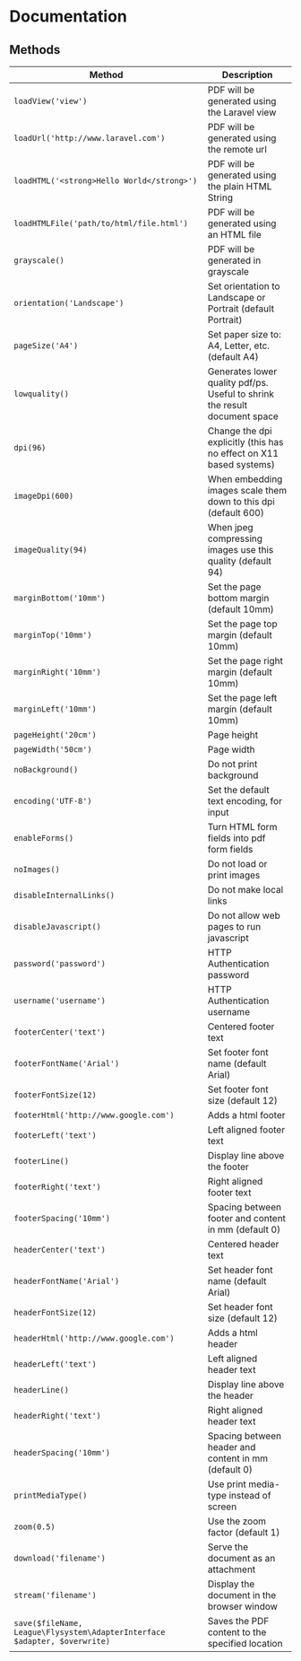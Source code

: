 # Documentation

## Methods

Method | Description
------ | -----------
`loadView('view')` | PDF will be generated using the Laravel view
`loadUrl('http://www.laravel.com')` | PDF will be generated using the remote url
`loadHTML('<strong>Hello World</strong>')` | PDF will be generated using the plain HTML String
`loadHTMLFile('path/to/html/file.html')` | PDF will be generated using an HTML file
`grayscale()` | PDF will be generated in grayscale
`orientation('Landscape')` | Set orientation to Landscape or Portrait (default Portrait)
`pageSize('A4')` | Set paper size to: A4, Letter, etc. (default A4)
`lowquality()` | Generates lower quality pdf/ps. Useful to shrink the result document space
`dpi(96)` | Change the dpi explicitly (this has no effect on X11 based systems)
`imageDpi(600)` | When embedding images scale them down to this dpi (default 600)
`imageQuality(94)` | When jpeg compressing images use this quality (default 94)
`marginBottom('10mm')` | Set the page bottom margin (default 10mm)
`marginTop('10mm')` | Set the page top margin (default 10mm)
`marginRight('10mm')` | Set the page right margin (default 10mm)
`marginLeft('10mm')` | Set the page left margin (default 10mm)
`pageHeight('20cm')` | Page height
`pageWidth('50cm')` | Page width
`noBackground()` | Do not print background
`encoding('UTF-8')` | Set the default text encoding, for input
`enableForms()` |  Turn HTML form fields into pdf form fields
`noImages()` | Do not load or print images
`disableInternalLinks()` | Do not make local links
`disableJavascript()` | Do not allow web pages to run javascript
`password('password')` | HTTP Authentication password
`username('username')` | HTTP Authentication username
`footerCenter('text')` | Centered footer text
`footerFontName('Arial')` | Set footer font name (default Arial)
`footerFontSize(12)` | Set footer font size (default 12)
`footerHtml('http://www.google.com')` | Adds a html footer
`footerLeft('text')` | Left aligned footer text
`footerLine()` | Display line above the footer
`footerRight('text')` | Right aligned footer text
`footerSpacing('10mm')` | Spacing between footer and content in mm (default 0)
`headerCenter('text')` | Centered header text
`headerFontName('Arial')` | Set header font name (default Arial)
`headerFontSize(12)` | Set header font size (default 12)
`headerHtml('http://www.google.com')` | Adds a html header
`headerLeft('text')` | Left aligned header text
`headerLine()` | Display line above the header
`headerRight('text')` | Right aligned header text
`headerSpacing('10mm')` | Spacing between header and content in mm (default 0)
`printMediaType()` | Use print media-type instead of screen
`zoom(0.5)` | Use the zoom factor (default 1)
`download('filename')` | Serve the document as an attachment
`stream('filename')` | Display the document in the browser window
`save($fileName, League\Flysystem\AdapterInterface $adapter, $overwrite)` | Saves the PDF content to the specified location